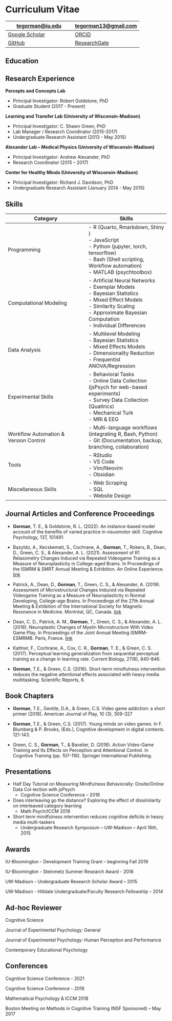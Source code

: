 # Curriculum Vitae


<table>
<colgroup>
<col style="width: 50%" />
<col style="width: 50%" />
</colgroup>
<thead>
<tr class="header">
<th><i class="fa fa-envelope" aria-hidden="true" title="An envelope"></i>
<a href="mailto:tegorman@iu.edu">tegorman@iu.edu</a></th>
<th><i class="fa fa-envelope" aria-hidden="true" title="An envelope"></i>
<a href="mailto:tegorman13@gmail.com">tegorman13@gmail.com</a></th>
</tr>
</thead>
<tbody>
<tr class="odd">
<td><i class="ai ai-google-scholar" aria-hidden="true"></i> <a
href="https://scholar.google.com/citations?user=USMVPjEAAAAJ&amp;hl=en">Google
Scholar</a></td>
<td><i class="ai ai-orcid" aria-hidden="true"></i> <a
href="https://orcid.org/0000-0001-5366-5442">ORCiD</a></td>
</tr>
<tr class="even">
<td><i class="fa fa-brands fa-github" aria-hidden="true" title="GitHub logo"></i>
<a href="https://github.com/tegorman13">GitHub</a></td>
<td><i class="ai ai-researchgate" aria-hidden="true"></i> <a
href="https://www.researchgate.net/profile/Thomas-Gorman-3">ResearchGate</a></td>
</tr>
</tbody>
</table>

  
  

##  Education

  

##  Research Experience

**Percepts and Concepts Lab**

-   Principal Investigator: Robert Goldstone, PhD
-   Graduate Student (2017 - Present)

**Learning and Transfer Lab (University of Wisconsin-Madison)**

-   Principal Investigator: C. Shawn Green, PhD
-   Lab Manager / Research Coordinator (2015-2017)
-   Undergraduate Research Assistant (2013 - May 2015)

**Alexander Lab – Medical Physics (University of Wisconsin-Madison)**

-   Principal Investigator: Andrew Alexander, PhD
-   Research Coordinator (2015 – 2017)

**Center for Healthy Minds (University of Wisconsin-Madison)**

-   Principal Investigator: Richard J. Davidson, PhD
-   Undergraduate Research Assistant (January 2014 - May 2015)

##  Skills

<table>
<colgroup>
<col style="width: 50%" />
<col style="width: 50%" />
</colgroup>
<thead>
<tr class="header">
<th>Category</th>
<th>Skills</th>
</tr>
</thead>
<tbody>
<tr class="odd">
<td>Programming</td>
<td>- R (Quarto, Rmarkdown, Shiny ) <br> - JavaScript <br> - Python
(jupyter, torch, tensorflow) <br> - Bash (Shell scripting, Workflow
automation) <br> - MATLAB (psychtoolbox)</td>
</tr>
<tr class="even">
<td>Computational Modeling</td>
<td>- Artificial Neural Networks <br> - Exemplar Models <br> - Bayesian
Statistics <br> - Mixed Effect Models <br> - Similarity Scaling <br> -
Approximate Bayesian Computation <br> - Individual Differences</td>
</tr>
<tr class="odd">
<td>Data Analysis</td>
<td>- Multilevel Modeling <br> - Bayesian Statistics <br> - Mixed
Effects Models <br> - Dimensionality Reduction <br> - Frequentist
ANOVA/Regression <br></td>
</tr>
<tr class="even">
<td>Experimental Skills</td>
<td>- Behavioral Tasks <br> - Online Data Collection (jsPsych for
web-based experiments) <br> - Survey Data Collection (Qualtrics) <br> -
Mechanical Turk <br> - MRI &amp; EEG</td>
</tr>
<tr class="odd">
<td>Workflow Automation &amp; Version Control</td>
<td>- Multi-language workflows (integrating R, Bash, Python) <br> - Git
(Documentation, backup, branching, collaboration)</td>
</tr>
<tr class="even">
<td>Tools</td>
<td>- RStudio <br> - VS Code <br> - Vim/Neovim <br> - Obsidian <br></td>
</tr>
<tr class="odd">
<td>Miscellaneous Skills</td>
<td>- Web Scraping <br> - SQL <br> - Website Design</td>
</tr>
</tbody>
</table>

##  Journal Articles and Conference Proceedings

-   **Gorman**, T. E., & Goldstone, R. L. (2022). An instance-based
    model account of the benefits of varied practice in visuomotor
    skill. Cognitive Psychology, 137, 101491.

-   Bazyldo, A., Kecskemeti, S., Cochrane, A., **Gorman**, T., Rokers,
    B., Dean, D., Green, C. S., & Alexander, A. L. (2021). Assessment of
    R1 Relaxometry Changes Induced via Repeated Videogame Training as a
    Measure of Neuroplasticity in College-aged Brains. In Proceedings of
    the ISMRM & SMRT Annual Meeting & Exhibition. An Online Experience.
    [link](https://archive.ismrm.org/2021/1050.html)

-   Patrick, A., Dean, D., **Gorman**, T., Green, C. S., & Alexander, A.
    (2019). Assessment of Microstructural Changes Induced via Repeated
    Videogame Training as a Measure of Neuroplasticity in Normal
    Developing, College-age Brains. In Proceedings of the 27th Annual
    Meeting & Exhibition of the International Society for Magnetic
    Resonance in Medicine. Montréal, QC, Canada.
    [link](https://cds.ismrm.org/protected/19MProceedings/PDFfiles/3620.html)

-   Dean, C. D., Patrick, A. M., **Gorman**, T., Green, C. S., &
    Alexander, A. L. (2018). Neuroplastic Changes of Myelin
    Microstructure With Video Game Play. In Proceedings of the Joint
    Annual Meeting ISMRM-ESMRMB. Paris, France.
    [link](https://cds.ismrm.org/protected/18MProceedings/PDFfiles/0929.html)

-   Kattner, F., Cochrane, A., Cox, C. R., **Gorman**, T. E., &
    Green, C. S. (2017). Perceptual learning generalization from
    sequential perceptual training as a change in learning rate. Current
    Biology, 27(6), 840-846.

-   **Gorman**, T.E., & Green, C.S. (2016). Short-term mindfulness
    intervention reduces the negative attentional effects associated
    with heavy media multitasking. Scientific Reports, 6.

##  Book Chapters

-   **Gorman**, T.E., Gentile, D.A., & Green, C.S. Video game addiction:
    a short primer (2018). American Journal of Play, 10 (3), 309-327

-   **Gorman**, T.E., & Green, C.S. (2017). Young minds on video games.
    In F. Blumberg & P. Brooks, (Eds.), Cognitive development in digital
    contexts. 121-143.

-   Green, C. S., **Gorman**, T., & Bavelier, D. (2016). Action
    Video-Game Training and Its Effects on Perception and Attentional
    Control. In Cognitive Training (pp. 107-116). Springer International
    Publishing.

##  Presentations

-   Half Day Tutorial on Measuring Mindfulness Behaviorally:
    Onsite/Online Data Col-lection with jsPsych
    -   Cognitive Science Conference – 2018
-   Does interleaving go the distance? Exploring the effect of
    dissimilarity on interleaved category learning
    -   Math Psych/ICCM 2018
-   Short term mindfulness intervention reduces cognitive deficits in
    heavy media multi-taskers
    -   Undergraduate Research Symposium – UW-Madison – April 16th, 2015

##  Awards

IU-Bloomington – Development Training Grant – beginning Fall 2019

IU-Bloomington - Steinmetz Summer Research Award - 2018

UW-Madison - Undergraduate Research Scholar Award – 2015

UW-Madison - Hilldale Undergraduate/Faculty Research Fellowship – 2014

##  Ad-hoc Reviewer

Cognitive Science

Journal of Experimental Psychology: General

Journal of Experimental Psychology: Human Perception and Performance

Contemporary Educational Psychology

##  Conferences

Cognitive Science Conference - 2021

Cognitive Science Conference - 2018

Mathematical Psychology & ICCM 2018

Boston Meeting on Methods in Cognitive Training (NSF Sponsored) – May
2017
